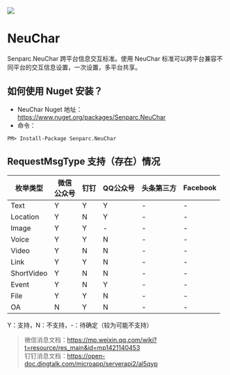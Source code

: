 <img src="https://sdk.weixin.senparc.com/images/senparc-logo-500.jpg" />

# NeuChar
Senparc.NeuChar 跨平台信息交互标准。使用 NeuChar 标准可以跨平台兼容不同平台的交互信息设置，一次设置，多平台共享。

## 如何使用 Nuget 安装？

* NeuChar Nuget 地址：https://www.nuget.org/packages/Senparc.NeuChar
* 命令：
```
PM> Install-Package Senparc.NeuChar
```

## RequestMsgType 支持（存在）情况

| 枚举类型        |   微信<br>公众号   |    钉钉    |    QQ公众号  |  头条第三方   |  Facebook  |   
|----------------|-------------------|------------|-------------|--------------|------------|
|  Text          |    Y              |      Y     |       Y     |       -      |      -     |
|  Location      |    Y              |      N     |       Y     |       -      |      -     |
|  Image         |    Y              |      Y     |       -     |       -      |      -     |
|  Voice         |    Y              |      Y     |       N     |       -      |      -     |
|  Video         |    Y              |      N     |       N     |       -      |      -     |
|  Link          |    Y              |      Y     |       N     |       -      |      -     |
|  ShortVideo    |    Y              |      N     |       N     |       -      |      -     |
|  Event         |    Y              |      N     |       Y     |       -      |      -     |
|  File          |    Y              |      Y     |       N     |       -      |      -     |
|  OA            |    N              |      Y     |       N     |       -      |      -     |

Y：支持，N：不支持，-：待确定（较为可能不支持）

> 微信消息文档：https://mp.weixin.qq.com/wiki?t=resource/res_main&id=mp1421140453<br>
> 钉钉消息文档：https://open-doc.dingtalk.com/microapp/serverapi2/al5qyp<br>
